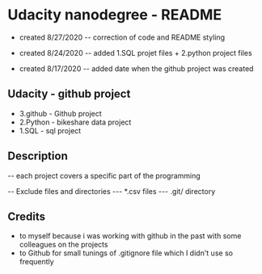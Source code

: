 # Udacity nanodegree - README

- created 8/27/2020
-- correction of code and README styling

- created 8/24/2020
-- added 1.SQL projet files + 2.python project files

- created 8/17/2020
-- added date when the github project was created

## Udacity - github project
- 3.github  - Github project
- 2.Python  - bikeshare data project
- 1.SQL     - sql project

## Description
-- each project covers a specific part of the programming

-- Exclude files and directories
--- *.csv files
--- .git/ directory

## Credits
- to myself because i was working with github in the past with some colleagues on the projects
- to Github for small tunings of .gitignore file which I didn't use so frequently




